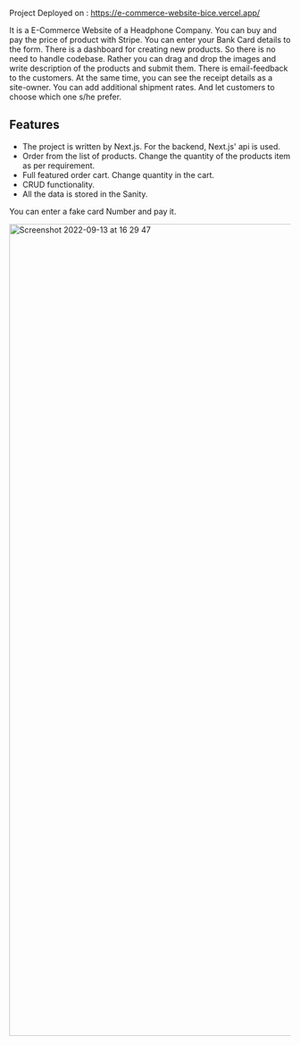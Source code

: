 Project Deployed on : https://e-commerce-website-bice.vercel.app/

It is a E-Commerce Website of a Headphone Company. You can buy and pay the price of product with Stripe. 
You can enter your Bank Card details to the form.
There is a dashboard for creating new products. So there is no need to handle codebase. Rather you can drag and drop the images and write description of the products and submit them. 
There is email-feedback to the customers. At the same time, you can see the receipt details as a site-owner. 
You can add additional shipment rates. And let customers to choose which one s/he prefer.




## Features
- The project is written by Next.js. For the backend, Next.js' api is used.
- Order from the list of products. Change the quantity of the products item as per requirement.
- Full featured order cart. Change quantity in the cart.
- CRUD functionality. 
- All the data is stored in the Sanity. 



You can enter a fake card Number and pay it.

<img width="1452" alt="Screenshot 2022-09-13 at 16 29 47" src="https://user-images.githubusercontent.com/93737841/189928654-7b4557ef-c146-4823-b117-c13aa530d5be.png">

